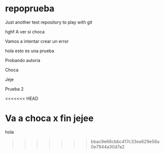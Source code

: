 # repoprueba
Just another test repository to play with git

hghf
A ver si choca

Vamos a intentar crear un error

hola esto es una prueba

Probando autoria

Choca

Jeje

Prueba 2

<<<<<<< HEAD

Va a choca x fin jejee
=======
hola
>>>>>>> bbac9e68cbbc417c33ea629e58a0e7944a30d7a2
